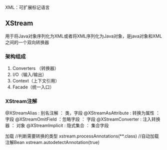 XML：可扩展标记语言

## XStream

用于将Java对象序列化为XML或者将XML序列化为Java对象，是java对象和XML之间的一个双向转换器

### 架构组成

1. Converters （转换器）
2. I/O（输入/输出）
3. Context（上下文引用）
4. Facade（统一入口）


### XStream注解

@XStreamAlias : 别名注解 ： 类，字段
@XStreamAsAttribute : 转换为属性 ： 字段
@XStreamOmitField ：忽略字段 ： 字段
@XStreamConverter : 注入转换器 ： 对象
@XStreamImplicit : 隐式集合 ： 集合字段

加载
//判断需要转换的类型
xstream.processAnnotations(**.class)
 //自动加载注解Bean
 xstream.autodetectAnnotation(true)

